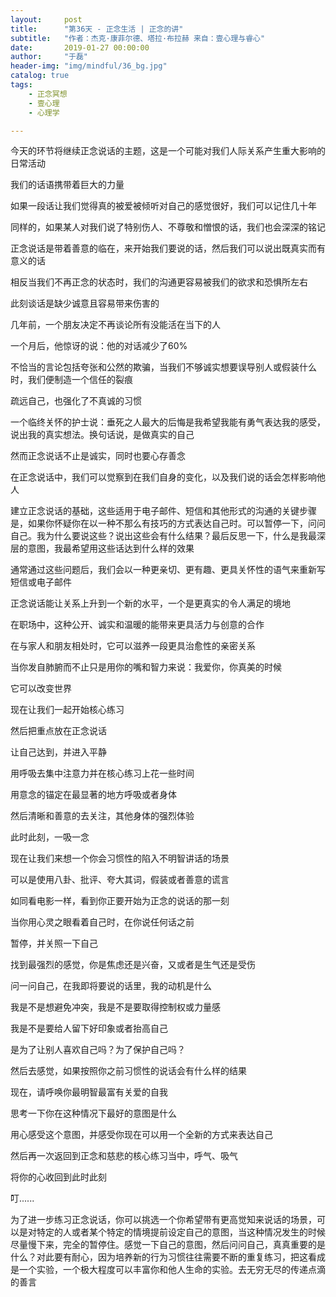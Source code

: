 ```yaml
---
layout:     post
title:      "第36天 - 正念生活 | 正念的讲"
subtitle:   "作者：杰克·康菲尔德、塔拉·布拉赫 来自：壹心理与睿心"
date:       2019-01-27 00:00:00
author:     "于磊"
header-img: "img/mindful/36_bg.jpg"
catalog: true
tags:
    - 正念冥想
    - 壹心理
    - 心理学

---
```


今天的环节将继续正念说话的主题，这是一个可能对我们人际关系产生重大影响的日常活动

我们的话语携带着巨大的力量

如果一段话让我们觉得真的被爱被倾听对自己的感觉很好，我们可以记住几十年

同样的，如果某人对我们说了特别伤人、不尊敬和憎恨的话，我们也会深深的铭记

正念说话是带着善意的临在，来开始我们要说的话，然后我们可以说出既真实而有意义的话

相反当我们不再正念的状态时，我们的沟通更容易被我们的欲求和恐惧所左右

此刻谈话是缺少诚意且容易带来伤害的

几年前，一个朋友决定不再谈论所有没能活在当下的人

一个月后，他惊讶的说：他的对话减少了60%

不恰当的言论包括夸张和公然的欺骗，当我们不够诚实想要误导别人或假装什么时，我们便制造一个信任的裂痕

疏远自己，也强化了不真诚的习惯

一个临终关怀的护士说：垂死之人最大的后悔是我希望我能有勇气表达我的感受，说出我的真实想法。换句话说，是做真实的自己

然而正念说话不止是诚实，同时也要心存善念

在正念说话中，我们可以觉察到在我们自身的变化，以及我们说的话会怎样影响他人

建立正念说话的基础，这些适用于电子邮件、短信和其他形式的沟通的关键步骤是，如果你怀疑你在以一种不那么有技巧的方式表达自己时。可以暂停一下，问问自己。我为什么要说这些？说出这些会有什么结果？最后反思一下，什么是我最深层的意图，我最希望用这些话达到什么样的效果

通常通过这些问题后，我们会以一种更亲切、更有趣、更具关怀性的语气来重新写短信或电子邮件

正念说话能让关系上升到一个新的水平，一个是更真实的令人满足的境地

在职场中，这种公开、诚实和温暖的能带来更具活力与创意的合作

在与家人和朋友相处时，它可以滋养一段更具治愈性的亲密关系

当你发自肺腑而不止只是用你的嘴和智力来说：我爱你，你真美的时候

它可以改变世界

现在让我们一起开始核心练习

然后把重点放在正念说话

让自己达到，并进入平静

用呼吸去集中注意力并在核心练习上花一些时间

用意念的锚定在最显著的地方呼吸或者身体

然后清晰和善意的去关注，其他身体的强烈体验

此时此刻，一吸一念

现在让我们来想一个你会习惯性的陷入不明智讲话的场景

可以是使用八卦、批评、夸大其词，假装或者善意的谎言

如同看电影一样，看到你正要开始为正念的说话的那一刻

当你用心灵之眼看着自己时，在你说任何话之前

暂停，并关照一下自己

找到最强烈的感觉，你是焦虑还是兴奋，又或者是生气还是受伤

问一问自己，在我即将要说的话里，我的动机是什么

我是不是想避免冲突，我是不是要取得控制权或力量感

我是不是要给人留下好印象或者抬高自己

是为了让别人喜欢自己吗？为了保护自己吗？

然后去感觉，如果按照你之前习惯性的说话会有什么样的结果

现在，请呼唤你最明智最富有关爱的自我

思考一下你在这种情况下最好的意图是什么

用心感受这个意图，并感受你现在可以用一个全新的方式来表达自己

然后再一次返回到正念和慈悲的核心练习当中，呼气、吸气

将你的心收回到此时此刻

叮......

为了进一步练习正念说话，你可以挑选一个你希望带有更高觉知来说话的场景，可以是对特定的人或者某个特定的情境提前设定自己的意图，当这种情况发生的时候尽量慢下来，完全的暂停住。感觉一下自己的意图，然后问问自己，真真重要的是什么？对此要有耐心，因为培养新的行为习惯往往需要不断的重复练习，把这看成是一个实验，一个极大程度可以丰富你和他人生命的实验。去无穷无尽的传递点滴的善言
